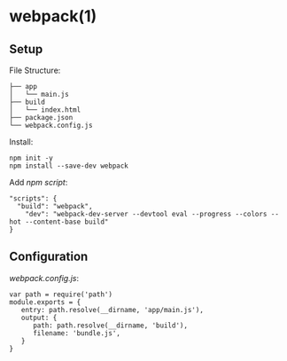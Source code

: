 
# webpack(1)

## Setup

File Structure:

    ├── app
    │   └── main.js
    ├── build
    │   └── index.html
    ├── package.json
    └── webpack.config.js

Install:

    npm init -y
    npm install --save-dev webpack

Add _npm script_:

    "scripts": {
      "build": "webpack",
        "dev": "webpack-dev-server --devtool eval --progress --colors --hot --content-base build"
    }

## Configuration

_webpack.config.js_:

    var path = require('path')
    module.exports = {
       entry: path.resolve(__dirname, 'app/main.js'),
       output: {
          path: path.resolve(__dirname, 'build'),
          filename: 'bundle.js',
       }
    }
